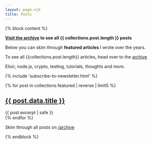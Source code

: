 ```yaml
---
layout: page.njk
title: Posts
---
```


{% block content %}

<b><a href="/archive/" class="cta">Visit the archive</a> to see all {{ collections.post.length }} posts</b>

<p>
  Below you can skim through <b>featured articles</b> I wrote over the years.
</p>
<p>
  To see all {{collections.post.length}} articles, head over to the <a href="/archive">archive</a>
</p>
<p>
  Elixir, node.js, crypto, testing, tutorials, thoughts and more.
</p>

{% include 'subscribe-to-newsletter.html' %}

<div class="posts">
{% for post in collections.featured | reverse | limit5 %}
  <article class="mb">
    <h1 class="title"><a href="{{ post.url }}">{{ post.data.title }}</a></h1>
    <div class="main-content">{{ post.excerpt | safe }}</div>
  </article>
{% endfor %}
</div>

<p class="alert-warning mt">
  Skim through all posts on <a href="/archive">/archive</a>
</p>
{% endblock %}

